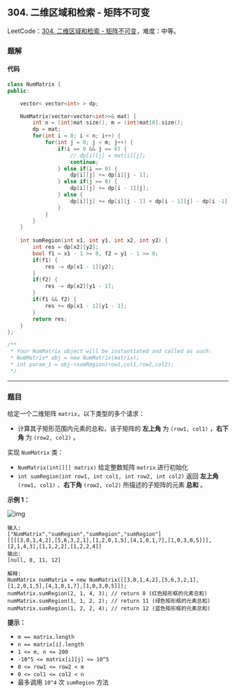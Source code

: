 ## 304. 二维区域和检索 - 矩阵不可变

LeetCode：[304. 二维区域和检索 - 矩阵不可变](https://leetcode.cn/problems/range-sum-query-2d-immutable/)，难度：中等。

### 题解

#### 代码

```c++
class NumMatrix {
public:

    vector< vector<int> > dp;

    NumMatrix(vector<vector<int>>& mat) {
        int n = (int)mat.size(), m = (int)mat[0].size();
        dp = mat;
        for(int i = 0; i < n; i++) {
            for(int j = 0; j < m; j++) {
                if(i == 0 && j == 0) {
                    // dp[i][j] = mat[i][j];
                    continue;
                } else if(i == 0) {
                    dp[i][j] += dp[i][j - 1];
                } else if(j == 0) {
                    dp[i][j] += dp[i - 1][j];
                } else {
                    dp[i][j] += dp[i][j - 1] + dp[i - 1][j] - dp[i -1][j - 1];
                }
            }
        }
    }
    
    int sumRegion(int x1, int y1, int x2, int y2) {
        int res = dp[x2][y2];
        bool f1 = x1 - 1 >= 0, f2 = y1 - 1 >= 0;
        if(f1) {
            res -= dp[x1 - 1][y2];
        }
        if(f2) {
            res -= dp[x2][y1 - 1];
        }
        if(f1 && f2) {
            res += dp[x1 - 1][y1 - 1];
        }
        return res;
    }
};

/**
 * Your NumMatrix object will be instantiated and called as such:
 * NumMatrix* obj = new NumMatrix(matrix);
 * int param_1 = obj->sumRegion(row1,col1,row2,col2);
 */
```



---



### 题目

给定一个二维矩阵 `matrix`，以下类型的多个请求：

- 计算其子矩形范围内元素的总和，该子矩阵的 **左上角** 为 `(row1, col1)` ，**右下角** 为 `(row2, col2)` 。

实现 `NumMatrix` 类：

- `NumMatrix(int[][] matrix)` 给定整数矩阵 `matrix` 进行初始化
- `int sumRegion(int row1, int col1, int row2, int col2)` 返回 **左上角** `(row1, col1)` 、**右下角** `(row2, col2)` 所描述的子矩阵的元素 **总和** 。

 

**示例 1：**

![img](https://gitee.com/xwl66/leetcode/raw/master/image/304-1626332422-wUpUHT-image.png)

```
输入: 
["NumMatrix","sumRegion","sumRegion","sumRegion"]
[[[[3,0,1,4,2],[5,6,3,2,1],[1,2,0,1,5],[4,1,0,1,7],[1,0,3,0,5]]],[2,1,4,3],[1,1,2,2],[1,2,2,4]]
输出: 
[null, 8, 11, 12]

解释:
NumMatrix numMatrix = new NumMatrix([[3,0,1,4,2],[5,6,3,2,1],[1,2,0,1,5],[4,1,0,1,7],[1,0,3,0,5]]);
numMatrix.sumRegion(2, 1, 4, 3); // return 8 (红色矩形框的元素总和)
numMatrix.sumRegion(1, 1, 2, 2); // return 11 (绿色矩形框的元素总和)
numMatrix.sumRegion(1, 2, 2, 4); // return 12 (蓝色矩形框的元素总和)
```

 

**提示：**

- `m == matrix.length`
- `n == matrix[i].length`
- `1 <= m, n <= 200`
- `-10^5 <= matrix[i][j] <= 10^5`
- `0 <= row1 <= row2 < m`
- `0 <= col1 <= col2 < n`
- 最多调用 `10^4` 次 `sumRegion` 方法


